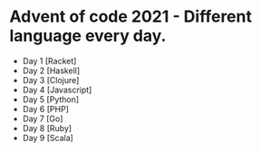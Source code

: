 # Advent of code 2021 - Different language every day.

- Day 1 [Racket]
- Day 2 [Haskell]
- Day 3 [Clojure]
- Day 4 [Javascript]
- Day 5 [Python]
- Day 6 [PHP]
- Day 7 [Go]
- Day 8 [Ruby]
- Day 9 [Scala]

